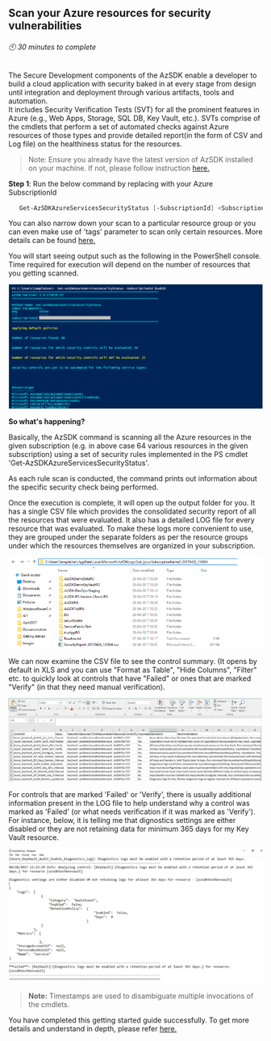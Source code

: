 ## Scan your Azure resources for security vulnerabilities
###### :clock10: 30 minutes to complete
The Secure Development components of the AzSDK enable a developer to build a cloud application with security baked in at every stage from design until integration and deployment through various artifacts, tools and automation.  
It includes Security Verification Tests (SVT) for all the prominent features in Azure (e.g., Web Apps, Storage, SQL DB, Key Vault, etc.). SVTs comprise of the cmdlets that perform a set of automated checks against Azure resources of those types and provide detailed report(in the form of CSV and Log file) on the healthiness status for the resources.

> Note: Ensure you already have the latest version of AzSDK installed on your machine. If not, please follow instruction [here.](../00a-Setup/Readme.md)  

**Step 1**: Run the below command by replacing with your Azure SubscriptionId  
```PowerShell
   Get-AzSDKAzureServicesSecurityStatus [-SubscriptionId] <SubscriptionId>
```
You can also narrow down your scan to a particular resource group or you can even make use of 'tags' parameter to scan only certain resources. More details can be found [here.](../02-Secure-Development/Secure_Development_userguide.md#how-do-i-check-for-specific-resource-groups-or-tagged-resources-only)  

You will start seeing output such as the following in the PowerShell console. Time required for execution will depend on the number of resources that you getting scanned.    

![00_AzSDK_ServicesSecurity_Status](../Images/00_AzSDK_ServicesSecurity_Status.png)  

**So what's happening?** 

Basically, the AzSDK command is scanning all the Azure resources in the given subscription (e.g. in above case 64 various resources in the given subscription) using a set of security rules implemented in the PS cmdlet 'Get-AzSDKAzureServicesSecurityStatus'. 

As each rule scan is conducted, the command prints out information about the specific security check being performed. 

Once the execution is complete, it will open up the output folder for you. It has a single CSV file which provides the consolidated security report of all the resources that were evaluated. It also has a detailed LOG file for every resource that was evaluated. To make these logs more convenient to use, they are grouped under the separate folders as per the resource groups under which the resources themselves are organized in your subscription. 

![00_AzSDK_ServiceSecurity_OP_Folder](../Images/00_AzSDK_ServiceSecurity_OP_Folder.png)  

We can now examine the CSV file to see the control summary. (It opens by default in XLS and you can use "Format as Table", "Hide Columns", "Filter" etc. to quickly look at controls that have "Failed" or ones that are marked "Verify" (in that they need manual verification).  

![00_AzSDK_Service_Status_OP_CSV](../Images/00_AzSDK_Service_Status_OP_CSV.PNG)  

For controls that are marked 'Failed' or 'Verify', there is usually additional information present in the LOG file to help understand why a control was marked as 'Failed' (or what needs verification if it was marked as 'Verify'). For instance, below, it is telling me that dignostics settings are either disabled or they are not retaining data for minimum 365 days for my Key Vault resource.

![00_AzSDK_ServicesSecurity_Status__OP_Log](../Images/00_AzSDK_ServicesSecurity_Status_OP_Log.png)  

> **Note:** Timestamps are used to disambiguate multiple invocations of the cmdlets.  

You have completed this getting started guide successfully. To get more details and understand in depth, please refer [here.](../02-Secure-Development/Secure_Development_userguide.md)

